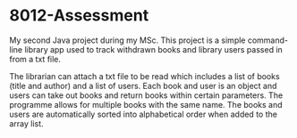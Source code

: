 # 8012-Assessment
My second Java project during my MSc. This project is a simple command-line library app used to track withdrawn books and library users passed in from a txt file.

The librarian can attach a txt file to be read which includes a list of books (title and author) and a list of users. Each book and user is an object and users can take out books and return books within certain parameters.
The programme allows for multiple books with the same name. The books and users are automatically sorted into alphabetical order when added to the array list.
